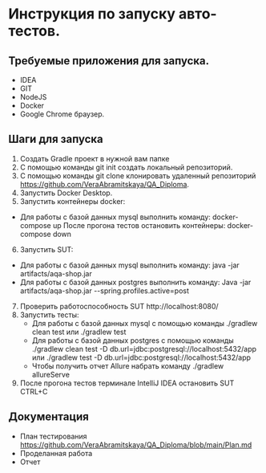 # Инструкция по запуску авто-тестов.

## Требуемые приложения для запуска.
- IDEA
- GIT
- NodeJS
- Docker
- Google Chrome браузер.

## Шаги для запуска
1. Создать Gradle проект в нужной вам папке
2. С помощью команды git init создать локальный репозиторий.
3. С помощью команды git clone клонировать удаленный репозиторий https://github.com/VeraAbramitskaya/QA_Diploma.
4. Запустить Docker Desktop.
5. Запустить контейнеры docker:
* Для работы с базой данных mysql выполнить команду:
  docker-compose up
  После прогона тестов остановить контейнеры:
  docker-compose down
6. Запустить SUT:
* Для работы с базой данных mysql выполнить команду:
  java -jar artifacts/aqa-shop.jar
* Для работы с базой данных postgres выполнить команду:
  Java -jar artifacts/aqa-shop.jar --spring.profiles.active=post
7. Проверить работоспособность SUT http://localhost:8080/
8. Запустить тесты:
    * Для работы с базой данных mysql с помощью команды
      ./gradlew clean test или ./gradlew test 
    * Для работы с базой данных postgres с помощью команды
      ./gradlew clean test -D db.url=jdbc:postgresql://localhost:5432/app 
      или ./gradlew test -D db.url=jdbc:postgresql://localhost:5432/app
    * Чтобы получить отчет Allure набрать команду
      ./gradlew allureServe
9. После прогона тестов терминале IntelliJ IDEA остановить SUT
   CTRL+C


## Документация
- План тестирования https://github.com/VeraAbramitskaya/QA_Diploma/blob/main/Plan.md
- Проделанная работа
- Отчет